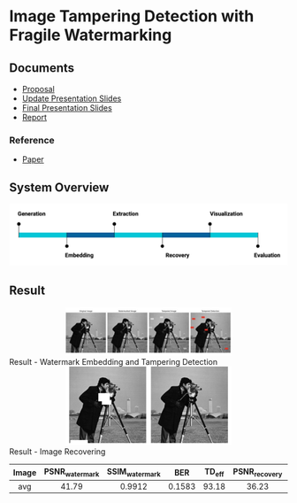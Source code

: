 # Image Tampering Detection with Fragile Watermarking

## Documents
- [Proposal](https://github.com/ShawnCai223/Image-Tampering-Detection-with-Fragile-Watermarking/blob/main/docs/Proposal.pdf)
- [Update Presentation Slides](https://github.com/ShawnCai223/Image-Tampering-Detection-with-Fragile-Watermarking/blob/main/docs/Update%20Presentation.pdf)
- [Final Presentation Slides](https://github.com/ShawnCai223/Image-Tampering-Detection-with-Fragile-Watermarking/blob/main/docs/Final%20Presentation.pdf)
- [Report](https://github.com/ShawnCai223/Image-Tampering-Detection-with-Fragile-Watermarking/blob/main/docs/Report.pdf)
### Reference
- [Paper](https://github.com/ShawnCai223/Image-Tampering-Detection-with-Fragile-Watermarking/blob/main/docs/Reference.pdf)

## System Overview
![System Overview](https://github.com/ShawnCai223/Image-Tampering-Detection-with-Fragile-Watermarking/blob/main/images/SystemOverview.png)

## Result
<div align="center">
  <img src="https://github.com/ShawnCai223/Image-Tampering-Detection-with-Fragile-Watermarking/blob/main/images/Outcome1.png" alt="Result - Watermark Embedding and Tampering Detection" width="300"/>
</div>
Result - Watermark Embedding and Tampering Detection

<div align="center">
  <img src="https://github.com/ShawnCai223/Image-Tampering-Detection-with-Fragile-Watermarking/blob/main/images/Outcome2.png" alt="Result - Image Recovering" width="300"/>
</div>
Result - Image Recovering

| Image  | PSNR<sub>watermark</sub>   | SSIM<sub>watermark</sub>  | BER     | TD<sub>eff</SUB>   | PSNR<sub>recovery</sub>   |  SSIM<sub>recovery</sub> |
|:------:|:--------------------------:|:-------------------------:|:-------:|:------------------:|:-------------------------:|:------------------------:|
|  avg   |           41.79            |          0.9912           | 0.1583  |       93.18        |           36.23           |          0.9810          |






  


